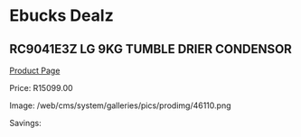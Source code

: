 
# Ebucks Dealz
## RC9041E3Z LG 9KG TUMBLE DRIER CONDENSOR
[Product Page](https://www.ebucks.com/web/shop/productSelected.do?prodId=1173299588&catId=704981826)

Price: R15099.00

Image: /web/cms/system/galleries/pics/prodimg/46110.png

Savings: 


	